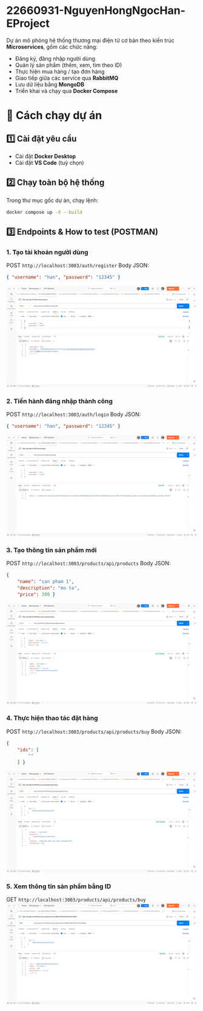 # 22660931-NguyenHongNgocHan-EProject

Dự án mô phỏng hệ thống thương mại điện tử cơ bản theo kiến trúc **Microservices**, gồm các chức năng:
- Đăng ký, đăng nhập người dùng
- Quản lý sản phẩm (thêm, xem, tìm theo ID)
- Thực hiện mua hàng / tạo đơn hàng
- Giao tiếp giữa các service qua **RabbitMQ**
- Lưu dữ liệu bằng **MongoDB**
- Triển khai và chạy qua **Docker Compose**

# 🚀 Cách chạy dự án

## 1️⃣ Cài đặt yêu cầu
- Cài đặt **Docker Desktop**
- Cài đặt **VS Code** (tuỳ chọn)

## 2️⃣ Chạy toàn bộ hệ thống
Trong thư mục gốc dự án, chạy lệnh:

```bash
docker compose up -d --build
```
## 3️⃣ Endpoints & How to test (POSTMAN)
### 1. Tạo tài khoản người dùng 
POST `http://localhost:3003/auth/register`
Body JSON:
```json
{ "username": "han", "password": "12345" }
```
![register](public/results/register.png)

### 2. Tiến hành đăng nhập thành công
POST `http://localhost:3003/auth/login`
Body JSON:
```json
{ "username": "han", "password": "12345" }
```
![login](public/results/login.png)

### 3. Tạo thông tin sản phẩm mới
POST `http://localhost:3003/products/api/products`
Body JSON:
```json
{ 
    "name": "san pham 1", 
    "description": "mo ta",
    "price": 300 }
```
![products](public/results/products.png)
### 4. Thực hiện thao tác đặt hàng
POST `http://localhost:3003/products/api/products/buy`
Body JSON:
```json
{ 
    "ids": [
        ""
    ] }
```
![buy](public/results/buy.png)

### 5. Xem thông tin sản phẩm bằng ID
GET `http://localhost:3003/products/api/products/buy`
![id](public/results/id.png)